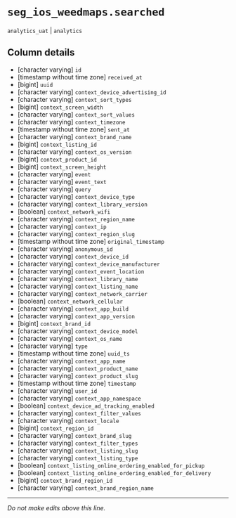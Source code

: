 # `seg_ios_weedmaps.searched`
`analytics_uat` | `analytics`

## Column details
* [character varying] `id`
* [timestamp without time zone] `received_at`
* [bigint]    `uuid`
* [character varying] `context_device_advertising_id`
* [character varying] `context_sort_types`
* [bigint]    `context_screen_width`
* [character varying] `context_sort_values`
* [character varying] `context_timezone`
* [timestamp without time zone] `sent_at`
* [character varying] `context_brand_name`
* [bigint]    `context_listing_id`
* [character varying] `context_os_version`
* [bigint]    `context_product_id`
* [bigint]    `context_screen_height`
* [character varying] `event`
* [character varying] `event_text`
* [character varying] `query`
* [character varying] `context_device_type`
* [character varying] `context_library_version`
* [boolean]   `context_network_wifi`
* [character varying] `context_region_name`
* [character varying] `context_ip`
* [character varying] `context_region_slug`
* [timestamp without time zone] `original_timestamp`
* [character varying] `anonymous_id`
* [character varying] `context_device_id`
* [character varying] `context_device_manufacturer`
* [character varying] `context_event_location`
* [character varying] `context_library_name`
* [character varying] `context_listing_name`
* [character varying] `context_network_carrier`
* [boolean]   `context_network_cellular`
* [character varying] `context_app_build`
* [character varying] `context_app_version`
* [bigint]    `context_brand_id`
* [character varying] `context_device_model`
* [character varying] `context_os_name`
* [character varying] `type`
* [timestamp without time zone] `uuid_ts`
* [character varying] `context_app_name`
* [character varying] `context_product_name`
* [character varying] `context_product_slug`
* [timestamp without time zone] `timestamp`
* [character varying] `user_id`
* [character varying] `context_app_namespace`
* [boolean]   `context_device_ad_tracking_enabled`
* [character varying] `context_filter_values`
* [character varying] `context_locale`
* [bigint]    `context_region_id`
* [character varying] `context_brand_slug`
* [character varying] `context_filter_types`
* [character varying] `context_listing_slug`
* [character varying] `context_listing_type`
* [boolean]   `context_listing_online_ordering_enabled_for_pickup`
* [boolean]   `context_listing_online_ordering_enabled_for_delivery`
* [bigint]    `context_brand_region_id`
* [character varying] `context_brand_region_name`

-------------------------------------------------------------------------------
*Do not make edits above this line.*
